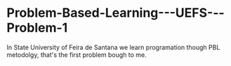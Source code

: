 # Problem-Based-Learning---UEFS---Problem-1
In State University of Feira de Santana we learn programation though PBL metodolgy, that's the first problem bough to me.
